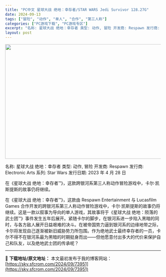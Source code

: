 ```yaml
---
title: "PC中文 星球大战 绝地：幸存者/STAR WARS Jedi Survivor 128.27G"
date: 2024-09-13
tags: ["冒险", "动作", "单人", "合作", "第三人称"]
categories: ["PC游戏下载", "PC游戏专区"]
excerpt: "名称: 星球大战 绝地：幸存者 类型: 动作, 冒险 开发商: Respawn 发行商: Electronic Arts 系列: Star Wars 发行日期: 2023 年 4 月 28 日 在《星球大战 绝地：幸存者™》，这款跨银河系第三人称动作冒险游戏中，卡尔·凯斯提斯的故事仍将继续。 在《星&hellip;"
layout: post
---
```


<img class="aligncenter size-full wp-image-73952" src="https://sky.sfcrom.com/wp-content/uploads/2024/09/2024091303224225.webp" alt="" width="660" height="370" />

名称: 星球大战 绝地：幸存者
类型: 动作, 冒险
开发商: Respawn
发行商: Electronic Arts
系列: Star Wars
发行日期: 2023 年 4 月 28 日

在《星球大战 绝地：幸存者™》，这款跨银河系第三人称动作冒险游戏中，卡尔·凯斯提斯的故事仍将继续。

在《星球大战 绝地：幸存者™》，这款由 Respawn Entertainment 与 Lucasfilm Games 合作开发的跨银河系第三人称动作冒险游戏中，卡尔·凯斯提斯的故事仍将继续。这是一款以叙事为导向的单人游戏，其故事将于《星球大战 绝地：陨落的武士团™》事件发生五年后展开。紧随卡尔的脚步，在银河系进一步陷入黑暗的同时，与各方敌人展开日益艰难的决斗。在被帝国势力逼到银河系的边缘地带之际，卡尔将发现自己逐渐被新旧威胁势力所包围。作为绝地武士最终幸存者的一员，卡尔不得不在银河系最为黑暗的时期挺身而出——但他愿意付出多大的代价来保护自己和队友，以及绝地武士团的传承呢？

---
📖 **下载地址/原文地址：** 本文最初发布于我的博客网站：[https://sky.sfcrom.com/2024/09/73951](https://sky.sfcrom.com/2024/09/73951)
